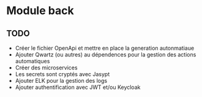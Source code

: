 # Module back

## TODO

* Créer le fichier OpenApi et mettre en place la generation autonmatiaue
* Ajouter Qwartz (ou autres) au dépendences pour la gestion des actions automatiques
* Créer des microservices
* Les secrets sont cryptés avec Jasypt
* Ajouter ELK pour la gestion des logs
* Ajouter authentification avec JWT et/ou Keycloak
